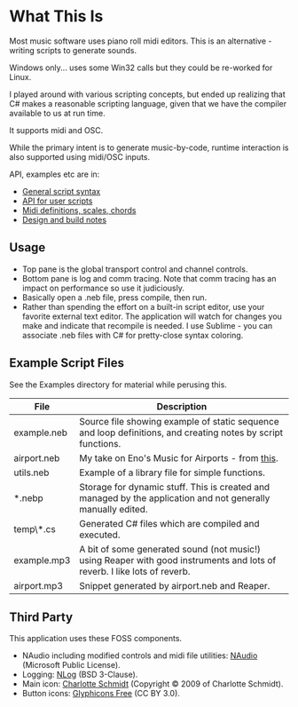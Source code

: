
# What This Is
Most music software uses piano roll midi editors. This is an alternative - writing scripts to generate sounds.

Windows only... uses some Win32 calls but they could be re-worked for Linux.

I played around with various scripting concepts, but ended up realizing that C# makes a reasonable scripting language, given that we have the compiler available to us at run time.

It supports midi and OSC.

While the primary intent is to generate music-by-code, runtime interaction is also supported using midi/OSC inputs.

API, examples etc are in:
- [General script syntax](ScriptSyntax)
- [API for user scripts](ScriptApi)
- [Midi definitions, scales, chords](MusicDefinitions)
- [Design and build notes](Internals)


## Usage
- Top pane is the global transport control and channel controls.
- Bottom pane is log and comm tracing. Note that comm tracing has an impact on performance so use it judiciously.
- Basically open a .neb file, press compile, then run.
- Rather than spending the effort on a built-in script editor, use your favorite external text editor. The application will watch for
  changes you make and indicate that recompile is needed. I use Sublime - you can associate .neb files with C# for pretty-close syntax coloring.


## Example Script Files
See the Examples directory for material while perusing this.

File        | Description
----------- | -----------
example.neb | Source file showing example of static sequence and loop definitions, and creating notes by script functions.
airport.neb | My take on Eno's Music for Airports - from [this](https://github.com/teropa/musicforairports.js).
utils.neb   | Example of a library file for simple functions.
*.nebp      | Storage for dynamic stuff. This is created and managed by the application and not generally manually edited.
temp\\\*.cs | Generated C# files which are compiled and executed.
example.mp3 | A bit of some generated sound (not music!) using Reaper with good instruments and lots of reverb. I like lots of reverb.
airport.mp3 | Snippet generated by airport.neb and Reaper.


## Third Party
This application uses these FOSS components.

- NAudio including modified controls and midi file utilities: [NAudio](https://github.com/naudio/NAudio) (Microsoft Public License).
- Logging: [NLog](http://nlog-project.org/) (BSD 3-Clause).
- Main icon: [Charlotte Schmidt](http://pattedemouche.free.fr/) (Copyright © 2009 of Charlotte Schmidt).
- Button icons: [Glyphicons Free](http://glyphicons.com/) (CC BY 3.0).
